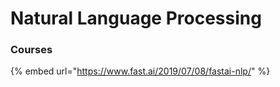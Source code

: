 # Natural Language Processing

### Courses

{% embed url="https://www.fast.ai/2019/07/08/fastai-nlp/" %}



